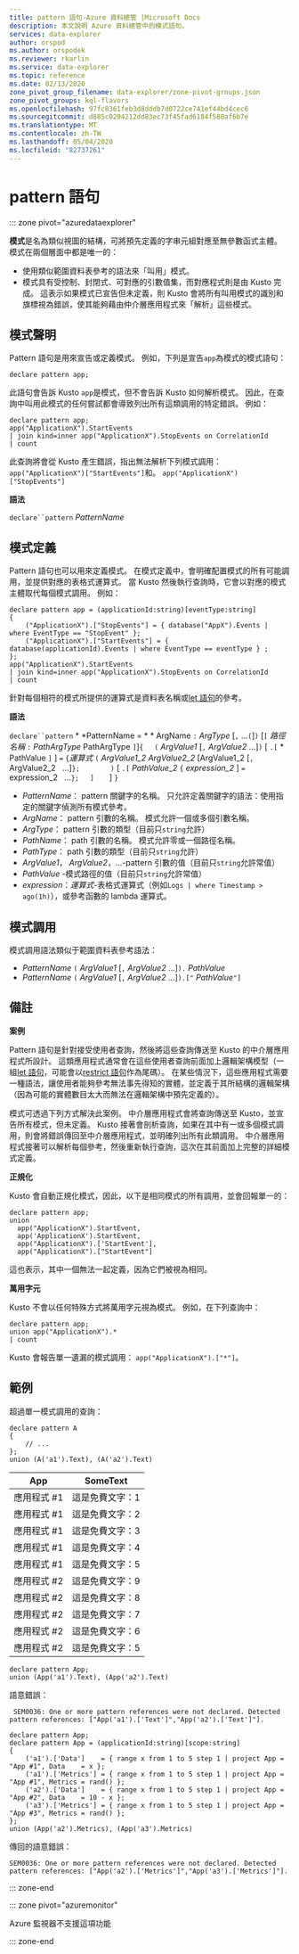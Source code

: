 ```yaml
---
title: pattern 語句-Azure 資料總管 |Microsoft Docs
description: 本文說明 Azure 資料總管中的模式語句。
services: data-explorer
author: orspod
ms.author: orspodek
ms.reviewer: rkarlin
ms.service: data-explorer
ms.topic: reference
ms.date: 02/13/2020
zone_pivot_group_filename: data-explorer/zone-pivot-groups.json
zone_pivot_groups: kql-flavors
ms.openlocfilehash: 97fc8361feb3d8dddb7d0722ce741ef44bd4cec6
ms.sourcegitcommit: d885c0204212dd83ec73f45fad6184f580af6b7e
ms.translationtype: MT
ms.contentlocale: zh-TW
ms.lasthandoff: 05/04/2020
ms.locfileid: "82737261"
---
```

# <a name="pattern-statement"></a>pattern 語句

::: zone pivot="azuredataexplorer"

**模式**是名為類似視圖的結構，可將預先定義的字串元組對應至無參數函式主體。 模式在兩個層面中都是唯一的：

* 使用類似範圍資料表參考的語法來「叫用」模式。
* 模式具有受控制、封閉式、可對應的引數值集，而對應程式則是由 Kusto 完成。 這表示如果模式已宣告但未定義，則 Kusto 會將所有叫用模式的識別和旗標視為錯誤，使其能夠藉由仲介層應用程式來「解析」這些模式。


## <a name="pattern-declaration"></a>模式聲明
Pattern 語句是用來宣告或定義模式。
例如，下列是宣告`app`為模式的模式語句：

```kusto
declare pattern app;
```

此語句會告訴 Kusto `app`是模式，但不會告訴 Kusto 如何解析模式。 因此，在查詢中叫用此模式的任何嘗試都會導致列出所有這類調用的特定錯誤。 例如：

```kusto
declare pattern app;
app("ApplicationX").StartEvents
| join kind=inner app("ApplicationX").StopEvents on CorrelationId
| count
```

此查詢將會從 Kusto 產生錯誤，指出無法解析下列模式調用： `app("ApplicationX")["StartEvents"]`和。 `app("ApplicationX")["StopEvents"]`

**語法**

`declare``pattern` *PatternName*

## <a name="pattern-definition"></a>模式定義

Pattern 語句也可以用來定義模式。 在模式定義中，會明確配置模式的所有可能調用，並提供對應的表格式運算式。 當 Kusto 然後執行查詢時，它會以對應的模式主體取代每個模式調用。 例如：

```kusto
declare pattern app = (applicationId:string)[eventType:string]
{
    ("ApplicationX").["StopEvents"] = { database("AppX").Events | where EventType == "StopEvent" };
    ("ApplicationX").["StartEvents"] = { database(applicationId).Events | where EventType == eventType } ;
};
app("ApplicationX").StartEvents
| join kind=inner app("ApplicationX").StopEvents on CorrelationId
| count
```

針對每個相符的模式所提供的運算式是資料表名稱或[let 語句](letstatement.md)的參考。

**語法**

`declare``pattern` * *PatternName =  * * ArgName `:` *ArgType* [`,` ...`(`]`)` [`[` *路徑名稱* `:` *PathArgType* PathArgType `]`]`{`
&nbsp;&nbsp;&nbsp;&nbsp;`(` *ArgValue1* [`,` *ArgValue2* ...]`)` [ `.[` * PathValue `]` ] `=` `{`*運算式* `(` *ArgValue1_2* *ArgValue2_2* [ArgValue1_2 [`,` ArgValue2_2 &nbsp; ...]`};` &nbsp; &nbsp; &nbsp; &nbsp; &nbsp; &nbsp; &nbsp;`)` [ `.[` *PathValue_2* `{` *expression_2* ] `=` expression_2 &nbsp; ...`};` &nbsp; &nbsp; `]` &nbsp;&nbsp;&nbsp;&nbsp;&nbsp; ]        `}`

* *PatternName*： pattern 關鍵字的名稱。 只允許定義關鍵字的語法：使用指定的關鍵字偵測所有模式參考。
* *ArgName*： pattern 引數的名稱。 模式允許一個或多個引數名稱。
* *ArgType*： pattern 引數的類型（目前只`string`允許）
* *PathName*： path 引數的名稱。 模式允許零或一個路徑名稱。
* *PathType*： path 引數的類型（目前只`string`允許）
* *ArgValue1*， *ArgValue2*，...-pattern 引數的值（目前只`string`允許常值）
* *PathValue* -模式路徑的值（目前只`string`允許常值）
* *expression*：*運算式*-表格式運算式（例如`Logs | where Timestamp > ago(1h)`），或參考函數的 lambda 運算式。

## <a name="pattern-invocation"></a>模式調用

模式調用語法類似于範圍資料表參考語法：

* *PatternName* `(` *ArgValue1* [`,` *ArgValue2* ...]`).` *PathValue*
* *PatternName* `(` *ArgValue1* [`,` *ArgValue2* ...]`).["` *PathValue*`"]`

## <a name="remarks"></a>備註

**案例**

Pattern 語句是針對接受使用者查詢，然後將這些查詢傳送至 Kusto 的中介層應用程式所設計。 這類應用程式通常會在這些使用者查詢前面加上邏輯架構模型（一組[let 語句](letstatement.md)，可能會以[restrict 語句](restrictstatement.md)作為尾碼）。
在某些情況下，這些應用程式需要一種語法，讓使用者能夠參考無法事先得知的實體，並定義于其所結構的邏輯架構（因為可能的實體數目太大而無法在邏輯架構中預先定義的）。

模式可透過下列方式解決此案例。 中介層應用程式會將查詢傳送至 Kusto，並宣告所有模式，但未定義。 Kusto 接著會剖析查詢，如果在其中有一或多個模式調用，則會將錯誤傳回至中介層應用程式，並明確列出所有此類調用。 中介層應用程式接著可以解析每個參考，然後重新執行查詢，這次在其前面加上完整的詳細模式定義。

**正規化**

Kusto 會自動正規化模式，因此，以下是相同模式的所有調用，並會回報單一的：

```kusto
declare pattern app;
union
  app("ApplicationX").StartEvent,
  app('ApplicationX').StartEvent,
  app("ApplicationX").['StartEvent'],
  app("ApplicationX").["StartEvent"]
```

這也表示，其中一個無法一起定義，因為它們被視為相同。

**萬用字元**

Kusto 不會以任何特殊方式將萬用字元視為模式。 例如，在下列查詢中：

```kusto
declare pattern app;
union app("ApplicationX").*
| count
```

Kusto 會報告單一遺漏的模式調用： `app("ApplicationX").["*"]`。

## <a name="examples"></a>範例

超過單一模式調用的查詢：

```kusto
declare pattern A
{
    // ...
};
union (A('a1').Text), (A('a2').Text)
```

|App|SomeText|
|---|---|
|應用程式 #1|這是免費文字：1|
|應用程式 #1|這是免費文字：2|
|應用程式 #1|這是免費文字：3|
|應用程式 #1|這是免費文字：4|
|應用程式 #1|這是免費文字：5|
|應用程式 #2|這是免費文字：9|
|應用程式 #2|這是免費文字：8|
|應用程式 #2|這是免費文字：7|
|應用程式 #2|這是免費文字：6|
|應用程式 #2|這是免費文字：5|

```kusto
declare pattern App;
union (App('a1').Text), (App('a2').Text)
```

語意錯誤：

     SEM0036: One or more pattern references were not declared. Detected pattern references: ["App('a1').['Text']","App('a2').['Text']"].

```kusto
declare pattern App;
declare pattern App = (applicationId:string)[scope:string]  
{
    ('a1').['Data']    = { range x from 1 to 5 step 1 | project App = "App #1", Data    = x };
    ('a1').['Metrics'] = { range x from 1 to 5 step 1 | project App = "App #1", Metrics = rand() };
    ('a2').['Data']    = { range x from 1 to 5 step 1 | project App = "App #2", Data    = 10 - x };
    ('a3').['Metrics'] = { range x from 1 to 5 step 1 | project App = "App #3", Metrics = rand() };
};
union (App('a2').Metrics), (App('a3').Metrics) 
```

傳回的語意錯誤：

    SEM0036: One or more pattern references were not declared. Detected pattern references: ["App('a2').['Metrics']","App('a3').['Metrics']"].

::: zone-end

::: zone pivot="azuremonitor"

Azure 監視器不支援這項功能

::: zone-end

